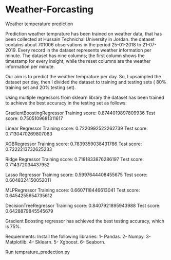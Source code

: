 # Weather-Forcasting
Weather temperature prediction  

Prediction weather temprature has been trained on weather data, that has been collected at Hussain Technichal University in Jordan. the dataset contains about 701006 observations in the period 25-01-2018 to 21-07-2019. Every record in the dataset represents weather information per minute. The dataset has nine columns; the first column shows the timestamp for every insight, while the reset columns are the weather information per minute. 


Our aim is to predict the weather temprature per day. So, I upsampled the dataset per day, then I divided the dataset to training and testing sets ( 80% training set and 20% testing set).

Using multiple regressors from sklearn library the dataset has been trained to achieve the best accuracy in the testing set as follows:

GradientBoostingRegressor
Training score:  0.8744019897809936
Test score:  0.7505109681311617

Linear Regressor
Training score:  0.7220992522262739
Test score:  0.7130470269807083

XGBRegressor
Training score:  0.7839359038431786
Test score:  0.7222213732625233

Ridge Regressor
Training score:  0.7181833876286197
Test score:  0.714372034437952

Lasso Regressor
Training score:  0.5997644408455675
Test score:  0.6048324150052011

MLPRegressor
Training score:  0.6607118446613041
Test score:  0.6454255654735612

DecisionTreeRegressor
Training score:  0.8407921895943988
Test score:  0.6428879845545679

Gradient Boosting regressor has achieved the best testing accuracy, which is 75%.






Requierments: 
Install the following libraries:
1- Pandas.
2- Numpy.
3- Matplotlib.
4- Sklearn.
5- Xgboost.
6- Seaborn.





Run temprature_predection.py 



